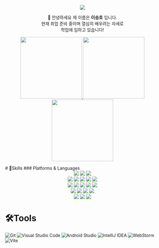 
<p align="center">
  <img src="https://capsule-render.vercel.app/api?type=waving&color=auto&height=300&section=header&text=Welcome%!&fontSize=90&animation=fadeIn&fontAlignY=38&desc=iseungho's%20GitHub&descAlignY=51&descAlign=62"/>
</p>

<p align="center">
  👋 안녕하세요 제 이름은 <strong>이승호</strong> 입니다.<br/>
  현재 취업 준비 중이며 열심히 배우려는 자세로<br/>
  학업에 임하고 있습니다!
</p>

<p align="center">
  <a href="https://solved.ac/ghehf51/">
    <img src="http://mazassumnida.wtf/api/v2/generate_badge?boj=ghehf51" height="200"/>
  </a>
  <img src="https://github-readme-stats.vercel.app/api/top-langs/?username=iseungho&layout=compact" height="200"/>
  <img src="https://github-readme-stats.vercel.app/api?username=iseungho&show_icons=true" height="200"/>
</p>
# 💪Skills
### Platforms & Languages
<div align=center> 
  <img src="https://img.shields.io/badge/java-007396?style=for-the-badge&logo=java&logoColor=white"> 
  <img src="https://img.shields.io/badge/c-00599C?style=for-the-badge&logo=c%2B%2B&logoColor=white">
  <img src="https://img.shields.io/badge/python-3776AB?style=for-the-badge&logo=python&logoColor=white"> 
  <br>
  
  <img src="https://img.shields.io/badge/html5-E34F26?style=for-the-badge&logo=html5&logoColor=white"> 
  <img src="https://img.shields.io/badge/css-1572B6?style=for-the-badge&logo=css3&logoColor=white"> 
  <img src="https://img.shields.io/badge/javascript-F7DF1E?style=for-the-badge&logo=javascript&logoColor=black"> 
  <img src="https://img.shields.io/badge/react-61DAFB?style=for-the-badge&logo=react&logoColor=black"> 
  <img src="https://img.shields.io/badge/vite-%23646CFF.svg?style=for-the-badge&logo=vite&logoColor=white">
  <br>
  
  <img src="https://img.shields.io/badge/mysql-4479A1?style=for-the-badge&logo=mysql&logoColor=white"> 
  <img src="https://img.shields.io/badge/mariaDB-003545?style=for-the-badge&logo=mariaDB&logoColor=white"> 
  <img src="https://img.shields.io/badge/node.js-339933?style=for-the-badge&logo=Node.js&logoColor=white">
  <img src="https://img.shields.io/badge/bootstrap-7952B3?style=for-the-badge&logo=bootstrap&logoColor=white">
  <img src="https://img.shields.io/badge/Tailwind%20CSS-06B6D4?style=for-the-badge&logo=tailwindcss&logoColor=white">
  <br>
  
  <img src="https://img.shields.io/badge/spring-6DB33F?style=for-the-badge&logo=spring&logoColor=white"> 
  <img src="https://img.shields.io/badge/django-092E20?style=for-the-badge&logo=django&logoColor=white">
  <img src="https://img.shields.io/badge/flask-000000?style=for-the-badge&logo=flask&logoColor=white">
  <img src="https://img.shields.io/badge/Spring%20Boot-6DB33F?style=for-the-badge&logo=springboot&logoColor=white">
  <br>

  <img src="https://img.shields.io/badge/linux-FCC624?style=for-the-badge&logo=linux&logoColor=black"> 
  <img src="https://img.shields.io/badge/amazonaws-232F3E?style=for-the-badge&logo=amazonaws&logoColor=white"> 
  <img src="https://img.shields.io/badge/apache tomcat-F8DC75?style=for-the-badge&logo=apachetomcat&logoColor=white">
  <br>
</div>



# 🛠️Tools
![Git](https://img.shields.io/badge/Git-F05032.svg?&style=for-the-badge&logo=Git&logoColor=white)
![Visual Studio Code](https://img.shields.io/badge/Visual%20Studio%20Code-007ACC?style=for-the-badge&logo=visualstudiocode&logoColor=white)
![Android Studio](https://img.shields.io/badge/Android%20Studio-3DDC84.svg?&style=for-the-badge&logo=Android%20Studio&logoColor=white)
![IntelliJ IDEA](https://img.shields.io/badge/IntelliJ%20IDEA-232F3E?.svg?&style=for-the-badge&logo=IntelliJ%20IDEA&logoColor=white)
![WebStorm](https://img.shields.io/badge/WebStorm-007ACC.svg?&style=for-the-badge&logo=WebStorm&logoColor=white)
![Vite](https://img.shields.io/badge/vite-%23646CFF.svg?style=for-the-badge&logo=vite&logoColor=white)

